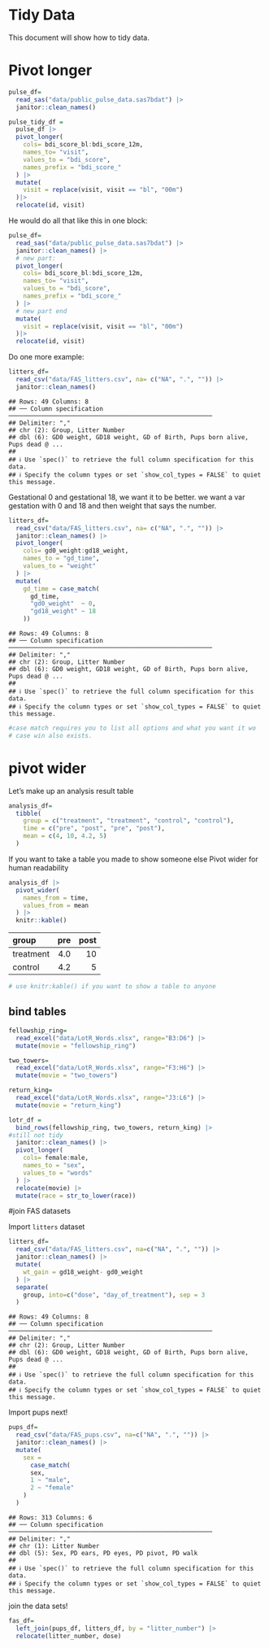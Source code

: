 Tidy Data
================

This document will show how to tidy data.

# Pivot longer

``` r
pulse_df=
  read_sas("data/public_pulse_data.sas7bdat") |>
  janitor::clean_names()
```

``` r
pulse_tidy_df =
  pulse_df |>
  pivot_longer(
    cols= bdi_score_bl:bdi_score_12m,
    names_to= "visit",
    values_to = "bdi_score",
    names_prefix = "bdi_score_"
  ) |>
  mutate(
    visit = replace(visit, visit == "bl", "00m") 
  )|>
  relocate(id, visit)
```

He would do all that like this in one block:

``` r
pulse_df=
  read_sas("data/public_pulse_data.sas7bdat") |>
  janitor::clean_names() |>
  # new part:
  pivot_longer(
    cols= bdi_score_bl:bdi_score_12m,
    names_to= "visit",
    values_to = "bdi_score",
    names_prefix = "bdi_score_"
  ) |>
  # new part end
  mutate(
    visit = replace(visit, visit == "bl", "00m") 
  )|>
  relocate(id, visit)
```

Do one more example:

``` r
litters_df=
  read_csv("data/FAS_litters.csv", na= c("NA", ".", "")) |>
  janitor::clean_names()
```

    ## Rows: 49 Columns: 8
    ## ── Column specification ────────────────────────────────────────────────────────
    ## Delimiter: ","
    ## chr (2): Group, Litter Number
    ## dbl (6): GD0 weight, GD18 weight, GD of Birth, Pups born alive, Pups dead @ ...
    ## 
    ## ℹ Use `spec()` to retrieve the full column specification for this data.
    ## ℹ Specify the column types or set `show_col_types = FALSE` to quiet this message.

Gestational 0 and gestational 18, we want it to be better. we want a var
gestation with 0 and 18 and then weight that says the number.

``` r
litters_df=
  read_csv("data/FAS_litters.csv", na= c("NA", ".", "")) |>
  janitor::clean_names() |>
  pivot_longer(
    cols= gd0_weight:gd18_weight,
    names_to = "gd_time", 
    values_to = "weight"
  ) |> 
  mutate(
    gd_time = case_match(
      gd_time,
      "gd0_weight"  ~ 0,
      "gd18_weight" ~ 18
    ))
```

    ## Rows: 49 Columns: 8
    ## ── Column specification ────────────────────────────────────────────────────────
    ## Delimiter: ","
    ## chr (2): Group, Litter Number
    ## dbl (6): GD0 weight, GD18 weight, GD of Birth, Pups born alive, Pups dead @ ...
    ## 
    ## ℹ Use `spec()` to retrieve the full column specification for this data.
    ## ℹ Specify the column types or set `show_col_types = FALSE` to quiet this message.

``` r
#case match requires you to list all options and what you want it wo 
# case win also exists.
```

# pivot wider

Let’s make up an analysis result table

``` r
analysis_df=
  tibble(
    group = c("treatment", "treatment", "control", "control"),
    time = c("pre", "post", "pre", "post"),
    mean = c(4, 10, 4.2, 5)
  )
```

If you want to take a table you made to show someone else Pivot wider
for human readability

``` r
analysis_df |>
  pivot_wider(
    names_from = time,
    values_from = mean
  ) |>
  knitr::kable()
```

| group     | pre | post |
|:----------|----:|-----:|
| treatment | 4.0 |   10 |
| control   | 4.2 |    5 |

``` r
# use knitr:kable() if you want to show a table to anyone
```

## bind tables

``` r
fellowship_ring=
  read_excel("data/LotR_Words.xlsx", range="B3:D6") |>
  mutate(movie = "fellowship_ring")

two_towers=
  read_excel("data/LotR_Words.xlsx", range="F3:H6") |>
  mutate(movie = "two_towers")

return_king=
  read_excel("data/LotR_Words.xlsx", range="J3:L6") |>
  mutate(movie = "return_king")

lotr_df = 
  bind_rows(fellowship_ring, two_towers, return_king) |>
#still not tidy
  janitor::clean_names() |>
  pivot_longer(
    cols= female:male,
    names_to = "sex",
    values_to = "words"
  ) |>
  relocate(movie) |>
  mutate(race = str_to_lower(race))
```

\#join FAS datasets

Import `litters` dataset

``` r
litters_df=
  read_csv("data/FAS_litters.csv", na=c("NA", ".", "")) |>
  janitor::clean_names() |>
  mutate(
    wt_gain = gd18_weight- gd0_weight
  ) |>
  separate(
    group, into=c("dose", "day_of_treatment"), sep = 3
  )
```

    ## Rows: 49 Columns: 8
    ## ── Column specification ────────────────────────────────────────────────────────
    ## Delimiter: ","
    ## chr (2): Group, Litter Number
    ## dbl (6): GD0 weight, GD18 weight, GD of Birth, Pups born alive, Pups dead @ ...
    ## 
    ## ℹ Use `spec()` to retrieve the full column specification for this data.
    ## ℹ Specify the column types or set `show_col_types = FALSE` to quiet this message.

Import pups next!

``` r
pups_df=
  read_csv("data/FAS_pups.csv", na=c("NA", ".", "")) |>
  janitor::clean_names() |>
  mutate(
    sex = 
      case_match(
      sex,
      1 ~ "male",
      2 ~ "female"
    )
  )
```

    ## Rows: 313 Columns: 6
    ## ── Column specification ────────────────────────────────────────────────────────
    ## Delimiter: ","
    ## chr (1): Litter Number
    ## dbl (5): Sex, PD ears, PD eyes, PD pivot, PD walk
    ## 
    ## ℹ Use `spec()` to retrieve the full column specification for this data.
    ## ℹ Specify the column types or set `show_col_types = FALSE` to quiet this message.

join the data sets!

``` r
fas_df=
  left_join(pups_df, litters_df, by = "litter_number") |>
  relocate(litter_number, dose)
```
